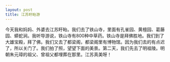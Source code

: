 ```yaml
---
layout: post
title: 江苏盱眙游
---
```



今天我和妈妈、外婆去江苏盱眙。我们去了铁山寺，里面有孔雀园、黄檀园、葛藤园、蟒蛇涧。我听导游说，铁山寺有800种中草药。铁山寺是拜佛胜地。我们到了大雄宝殿，拜了佛。我们又去了都梁阁，都梁阁里有博物馆。因为我们去的有点迟了，所以关门了。我们拍了照，望望下面的美景。第二天，我们先去了明祖陵。明朝朱元璋的祖父、曾祖父都埋葬在那里。江苏真美呀！
